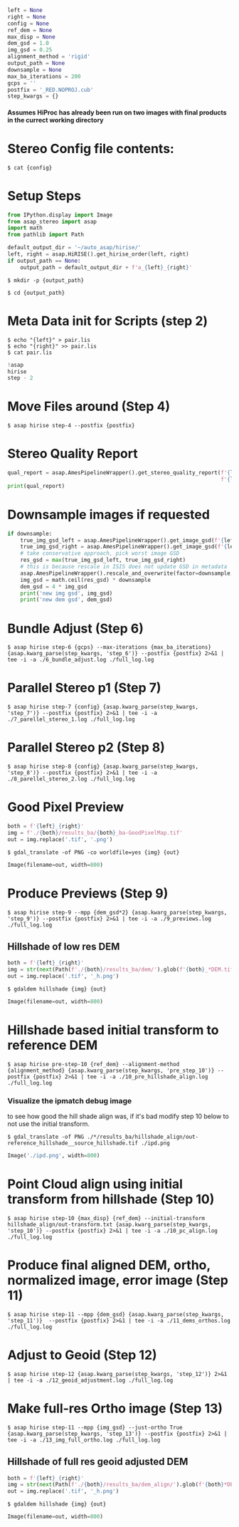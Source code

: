 ```python
left = None
right = None
config = None
ref_dem = None
max_disp = None
dem_gsd = 1.0
img_gsd = 0.25
alignment_method = 'rigid'
output_path = None
downsample = None
max_ba_iterations = 200
gcps = ''
postfix = '_RED.NOPROJ.cub'
step_kwargs = {}
```

#### Assumes HiProc has already been run on two images with final products in the currect working directory

# Stereo Config file contents:

```shell
$ cat {config}
```

# Setup Steps

```python
from IPython.display import Image
from asap_stereo import asap
import math
from pathlib import Path
```

```python
default_output_dir = '~/auto_asap/hirise/'
left, right = asap.HiRISE().get_hirise_order(left, right)
if output_path == None:
    output_path = default_output_dir + f'a_{left}_{right}'
```

```shell
$ mkdir -p {output_path}
```

```shell
$ cd {output_path}
```

# Meta Data init for Scripts (step 2)

```shell
$ echo "{left}" > pair.lis
$ echo "{right}" >> pair.lis
$ cat pair.lis
```

```python
!asap
hirise
step - 2
```

# Move Files around (Step 4)

```shell
$ asap hirise step-4 --postfix {postfix}
```

# Stereo Quality Report

```python
qual_report = asap.AmesPipelineWrapper().get_stereo_quality_report(f'{left}_{right}/{left}{postfix}',
                                                                   f'{left}_{right}/{right}{postfix}')
print(qual_report)
```

# Downsample images if requested

```python
if downsample:
    true_img_gsd_left = asap.AmesPipelineWrapper().get_image_gsd(f'{left}_{right}/{left}{postfix}')
    true_img_gsd_right = asap.AmesPipelineWrapper().get_image_gsd(f'{left}_{right}/{right}{postfix}')
    # take conservative approach, pick worst image GSD
    res_gsd = max(true_img_gsd_left, true_img_gsd_right)
    # this is because rescale in ISIS does not update GSD in metadata
    asap.AmesPipelineWrapper().rescale_and_overwrite(factor=downsample, postfix=postfix)
    img_gsd = math.ceil(res_gsd) * downsample
    dem_gsd = 4 * img_gsd
    print('new img gsd', img_gsd)
    print('new dem gsd', dem_gsd)

```

# Bundle Adjust (Step 6)

```shell
$ asap hirise step-6 {gcps} --max-iterations {max_ba_iterations} {asap.kwarg_parse(step_kwargs, 'step_6')} --postfix {postfix} 2>&1 | tee -i -a ./6_bundle_adjust.log ./full_log.log
```

# Parallel Stereo p1 (Step 7)

```shell
$ asap hirise step-7 {config} {asap.kwarg_parse(step_kwargs, 'step_7')} --postfix {postfix} 2>&1 | tee -i -a ./7_parellel_stereo_1.log ./full_log.log
```

# Parallel Stereo p2 (Step 8)

```shell
$ asap hirise step-8 {config} {asap.kwarg_parse(step_kwargs, 'step_8')} --postfix {postfix} 2>&1 | tee -i -a ./8_parellel_stereo_2.log ./full_log.log
```

# Good Pixel Preview

```python
both = f'{left}_{right}'
img = f'./{both}/results_ba/{both}_ba-GoodPixelMap.tif'
out = img.replace('.tif', '.png')
```

```shell
$ gdal_translate -of PNG -co worldfile=yes {img} {out}
```

```python
Image(filename=out, width=800)
```

# Produce Previews (Step 9)

```shell
$ asap hirise step-9 --mpp {dem_gsd*2} {asap.kwarg_parse(step_kwargs, 'step_9')} --postfix {postfix} 2>&1 | tee -i -a ./9_previews.log ./full_log.log
```

## Hillshade of low res DEM

```python
both = f'{left}_{right}'
img = str(next(Path(f'./{both}/results_ba/dem/').glob(f'{both}_*DEM.tif')))
out = img.replace('.tif', '_h.png')
```

```shell
$ gdaldem hillshade {img} {out}
```

```python
Image(filename=out, width=800)
```

# Hillshade based initial transform to reference DEM

```shell
$ asap hirise pre-step-10 {ref_dem} --alignment-method {alignment_method} {asap.kwarg_parse(step_kwargs, 'pre_step_10')} --postfix {postfix} 2>&1 | tee -i -a ./10_pre_hillshade_align.log ./full_log.log
```

### Visualize the ipmatch debug image

to see how good the hill shade align was, if it's bad modify step 10 below to not use the initial transform.

```shell
$ gdal_translate -of PNG ./*/results_ba/hillshade_align/out-reference_hillshade__source_hillshade.tif ./ipd.png
```

```python
Image('./ipd.png', width=800)
```

# Point Cloud align using initial transform from hillshade (Step 10)

```shell
$ asap hirise step-10 {max_disp} {ref_dem} --initial-transform hillshade_align/out-transform.txt {asap.kwarg_parse(step_kwargs, 'step_10')} --postfix {postfix} 2>&1 | tee -i -a ./10_pc_align.log ./full_log.log
```

# Produce final aligned DEM, ortho, normalized image, error image (Step 11)

```shell
$ asap hirise step-11 --mpp {dem_gsd} {asap.kwarg_parse(step_kwargs, 'step_11')}  --postfix {postfix} 2>&1 | tee -i -a ./11_dems_orthos.log ./full_log.log
```

# Adjust to Geoid (Step 12)

```shell
$ asap hirise step-12 {asap.kwarg_parse(step_kwargs, 'step_12')} 2>&1 | tee -i -a ./12_geoid_adjustment.log ./full_log.log
```

# Make full-res Ortho image (Step 13)

```shell
$ asap hirise step-11 --mpp {img_gsd} --just-ortho True {asap.kwarg_parse(step_kwargs, 'step_13')} --postfix {postfix} 2>&1 | tee -i -a ./13_img_full_ortho.log ./full_log.log
```

## Hillshade of full res geoid adjusted DEM

```python
both = f'{left}_{right}'
img = str(next(Path(f'./{both}/results_ba/dem_align/').glob(f'{both}*DEM-adj.tif')))
out = img.replace('.tif', '_h.png')
```

```shell
$ gdaldem hillshade {img} {out}
```

```python
Image(filename=out, width=800)
```
